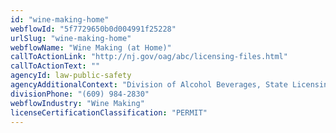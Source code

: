 ```yaml
---
id: "wine-making-home"
webflowId: "5f7729650b0d004991f25228"
urlSlug: "wine-making-home"
webflowName: "Wine Making (at Home)"
callToActionLink: "http://nj.gov/oag/abc/licensing-files.html"
callToActionText: ""
agencyId: law-public-safety
agencyAdditionalContext: "Division of Alcohol Beverages, State Licensing Unit"
divisionPhone: "(609) 984-2830"
webflowIndustry: "Wine Making"
licenseCertificationClassification: "PERMIT"
---
```


